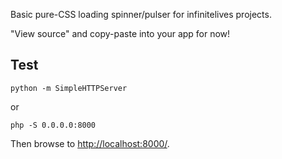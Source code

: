 Basic pure-CSS loading spinner/pulser for infinitelives projects.

"View source" and copy-paste into your app for now!

## Test ##

	python -m SimpleHTTPServer

or

	php -S 0.0.0.0:8000

Then browse to <http://localhost:8000/>.
